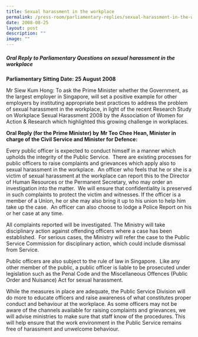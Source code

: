 ```yaml
---
title: Sexual harassment in the workplace
permalink: /press-room/parliamentary-replies/sexual-harassment-in-the-workplace/
date: 2008-08-25
layout: post
description: ""
image: ""
---
```

##### Oral Reply to Parliamentary Questions on sexual harassment in the workplace

**Parliamentary Sitting Date: 25 August 2008**

Mr Siew Kum Hong: To ask the Prime Minister whether the Government, as the largest employer in Singapore, will set a positive example for other employers by instituting appropriate best practices to address the problem of sexual harassment in the workplace, in light of the recent Research Study on Workplace Sexual Harassment 2008 by the Association of Women for Action & Research which highlighted this growing challenge in workplaces.

**Oral Reply (for the Prime Minister) by** **Mr Teo Chee Hean, Minister in charge of the Civil Service and Minister for Defence:**

Every public officer is expected to conduct himself in a manner which upholds the integrity of the Public Service.  There are existing processes for public officers to raise complaints and grievances which apply also to sexual harassment in the workplace.  An officer who feels that he or she is a victim of sexual harassment at the workplace can report this to the Director of Human Resources or the Permanent Secretary, who may order an investigation into the matter.  We will ensure that confidentiality is preserved in such complaints to protect the victim and witnesses. If the officer is a member of a Union, he or she may also bring it up to his union to help him take up the case.  An officer can also choose to lodge a Police Report on his or her case at any time.

All complaints reported will be investigated. The Ministry will take disciplinary action against offending officers where a case has been established.  For serious cases, the Ministry will refer the case to the Public Service Commission for disciplinary action, which could include dismissal from Service.

Public officers are also subject to the rule of law in Singapore.  Like any other member of the public, a public officer is liable to be prosecuted under legislation such as the Penal Code and the Miscellaneous Offences (Public Order and Nuisance) Act for sexual harassment.

While the measures in place are adequate, the Public Service Division will do more to educate officers and raise awareness of what constitutes proper conduct and behaviour at the workplace. As some officers may not be aware of the channels available for raising complaints and grievances, we will advise ministries to make sure that staff know of the procedures. This will help ensure that the work environment in the Public Service remains free of harassment and unwelcome behaviour.